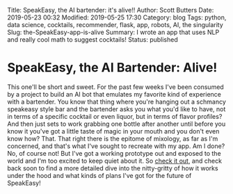 Title: SpeakEasy, the AI bartender: it's alive!!
Author: Scott Butters
Date: 2019-05-23 00:32
Modified: 2019-05-25 17:30
Category: blog
Tags: python, data science, cocktails, recommender, flask, app, robots, AI, the singularity
Slug: the-SpeakEasy-app-is-alive
Summary: I wrote an app that uses NLP and really cool math to suggest cocktails!
Status: published

# SpeakEasy, the AI Bartender: Alive!

This one'll be short and sweet. For the past few weeks I've been consumed by a project to build an AI bot that emulates my favorite kind of experience with a bartender. You know that thing where you're hanging out a schmancy speakeasy style bar and the bartender asks you what you'd like to have, not in terms of a specific cocktail or even liquor, but in terms of flavor profiles? And then just sets to work grabbing one bottle after another until before you know it you've got a little taste of magic in your mouth and you don't even know how? That. That right there is the epitome of mixology, as far as I'm concerned, and that's what I've sought to recreate with my app. Am I done? No, of course not! But I've got a working prototype out and exposed to the world and I'm too excited to keep quiet about it. So [check it out](http://speakeasy-ai-bartender.herokuapp.com/), and check back soon to find a more detailed dive into the nitty-gritty of how it works under the hood and what kinds of plans I've got for the future of SpeakEasy! 